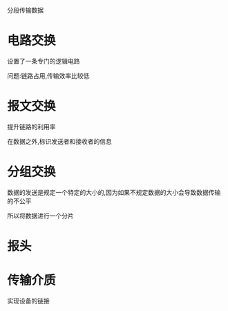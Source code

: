 分段传输数据

# 电路交换

设置了一条专门的逻辑电路

问题:链路占用,传输效率比较低



# 报文交换

提升链路的利用率

在数据之外,标识发送者和接收者的信息

# 分组交换

数据的发送是规定一个特定的大小的,因为如果不规定数据的大小会导致数据传输的不公平

所以将数据进行一个分片



# 报头



# 传输介质

实现设备的链接





